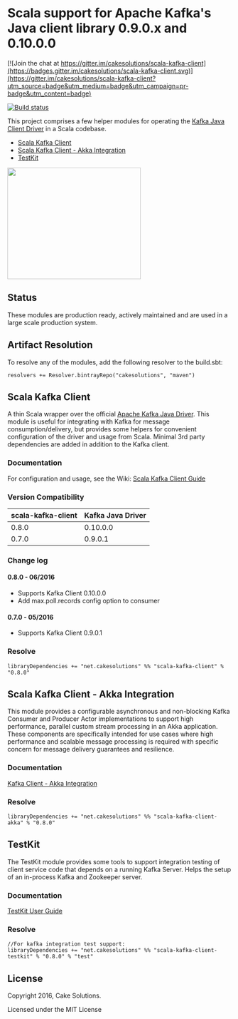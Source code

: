 # Scala support for Apache Kafka's Java client library 0.9.0.x and 0.10.0.0

[![Join the chat at https://gitter.im/cakesolutions/scala-kafka-client](https://badges.gitter.im/cakesolutions/scala-kafka-client.svg)](https://gitter.im/cakesolutions/scala-kafka-client?utm_source=badge&utm_medium=badge&utm_campaign=pr-badge&utm_content=badge)

[![Build status](https://travis-ci.org/cakesolutions/scala-kafka-client.svg?branch=master)](https://travis-ci.org/cakesolutions/scala-kafka-client)

This project comprises a few helper modules for operating the [Kafka Java Client Driver](https://kafka.apache.org/0100/javadoc/index.html) in a Scala codebase.

* [Scala Kafka Client](#scala-kafka-client)
* [Scala Kafka Client - Akka Integration](#scala-kafka-client---akka-integration)
* [TestKit](#testkit)

<img src="https://raw.githubusercontent.com/wiki/cakesolutions/scala-kafka-client/images/logo.png" align="sck" height="250" width="300">

## Status
These modules are production ready, actively maintained and are used in a large scale production system.

## Artifact Resolution
To resolve any of the modules, add the following resolver to the build.sbt:

    resolvers += Resolver.bintrayRepo("cakesolutions", "maven")

## Scala Kafka Client

A thin Scala wrapper over the official [Apache Kafka Java Driver](http://kafka.apache.org/documentation.html#api).
This module is useful for integrating with Kafka for message consumption/delivery, but provides some helpers for convenient
configuration of the driver and usage from Scala.  Minimal 3rd party dependencies are added in addition to the Kafka client.

### Documentation
For configuration and usage, see the Wiki: [Scala Kafka Client Guide](https://github.com/cakesolutions/scala-kafka-client/wiki/Scala-Kafka-Client)

### Version Compatibility

 scala-kafka-client | Kafka Java Driver
 ------------------ | -----------------
 0.8.0 | 0.10.0.0
 0.7.0 | 0.9.0.1

### Change log

#### 0.8.0 - 06/2016
* Supports Kafka Client 0.10.0.0
* Add max.poll.records config option to consumer

#### 0.7.0 - 05/2016
* Supports Kafka Client 0.9.0.1

### Resolve

    libraryDependencies += "net.cakesolutions" %% "scala-kafka-client" % "0.8.0"

## Scala Kafka Client - Akka Integration

This module provides a configurable asynchronous and non-blocking Kafka Consumer and Producer Actor implementations to support high performance, parallel custom stream
processing in an Akka application.  These components are specifically intended for use cases where high performance and scalable message processing is required with specific
concern for message delivery guarantees and resilience.

### Documentation
[Kafka Client - Akka Integration](https://github.com/cakesolutions/scala-kafka-client/wiki/Akka-Integration)

### Resolve

    libraryDependencies += "net.cakesolutions" %% "scala-kafka-client-akka" % "0.8.0"

## TestKit

The TestKit module provides some tools to support integration testing of client service code that
depends on a running Kafka Server.  Helps the setup of an in-process Kafka and Zookeeper server.

### Documentation
[TestKit User Guide](https://github.com/cakesolutions/scala-kafka-client/wiki/Testkit)

### Resolve

    //For kafka integration test support:
    libraryDependencies += "net.cakesolutions" %% "scala-kafka-client-testkit" % "0.8.0" % "test"

## License

 Copyright 2016, Cake Solutions.

 Licensed under the MIT License
